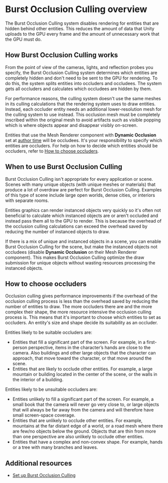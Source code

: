 # Burst Occlusion Culling overview

The Burst Occlusion Culling system disables rendering for entities that are hidden behind other entities. This reduces the amount of data that Unity uploads to the GPU every frame and the amount of unnecessary work that the GPU must do.

## How Burst Occlusion Culling works

From the point of view of the cameras, lights, and reflection probes you specify, the Burst Occlusion Culling system determines which entities are completely hidden and don't need to be sent to the GPU for rendering. To do this, the system splits entities into occluders and occludees. The system gets all occluders and calculates which occludees are hidden by them.

For performance reasons, the culling system doesn't use the same meshes in its culling calculations that the rendering system uses to draw entities. Instead, each occluder entity needs an additional lower-resolution mesh for the culling system to use instead. This occlusion mesh must be completely inscribed within the original mesh to avoid artifacts such as visible popping which is where objects appear and disappear visibly on-screen.

Entities that use the Mesh Renderer component with **Dynamic Occlusion** set at [author time](https://docs.unity3d.com/Packages/com.unity.entities@latest?subfolder=/manual/editor-authoring-runtime.html) will be occludees. It's your responsibility to specify which entities are occluders. For help on how to decide which entities should be occluders, refer to [How to choose occluders](#how-to-choose-occluders).

## When to use Burst Occlusion Culling

Burst Occlusion Culling isn't appropriate for every application or scene. Scenes with many unique objects (with unique meshes or materials) that produce a lot of overdraw are perfect for Burst Occlusion Culling. Examples of this type of scene include large open worlds, dense cities, or interiors with separate rooms.

Entities graphics can render instanced objects very quickly so it's often not beneficial to calculate which instanced objects are or aren't occluded and instead pass them all to the GPU to render. This is because the overhead of the occlusion culling calculations can exceed the overhead saved by reducing the number of instanced objects to draw.

If there is a mix of unique and instanced objects in a scene, you can enable Burst Occlusion Culling for the scene, but make the instanced objects not occludees (disable **Dynamic Occlusion** on their Mesh Renderer component). This makes Burst Occlusion Culling optimize the draw submission for unique objects without wasting resources processing the instanced objects.

## How to choose occluders

Occlusion culling gives performance improvements if the overhead of the occlusion culling process is less than the overhead saved by reducing the number of entities to draw. The more occluders there are and the more complex their shape, the more resource intensive the occlusion culling process is. This means that it's important to choose which entities to set as occluders. An entity's size and shape decide its suitability as an occluder. 

Entities likely to be suitable occluders are:

* Entities that fill a significant part of the screen. For example, in a first-person perspective, items in the character’s hands are close to the camera. Also buildings and other large objects that the character can approach, that move toward the character, or that move around the scene.
* Entities that are likely to occlude other entities. For example, a large mountain or building located in the center of the scene, or the walls in the interior of a building.

Entities likely to be unsuitable occluders are:

* Entities unlikely to fill a significant part of the screen. For example, a small book that the camera will never go very close to, or large objects that will always be far away from the camera and will therefore have small screen-space coverage.
* Entities that are unlikely to occlude other entities. For example, mountains at the far distant edge of  a world, or a road mesh where there are few/no objects below the ground. Objects that are thin from more than one perspective are also unlikely to occlude other entities.
* Entities that have a complex and non-convex shape. For example, hands or a tree with many branches and leaves.


## Additional resources

- [Set up Burst Occlusion Culling](burst-occlusion-culling-setup.md)
